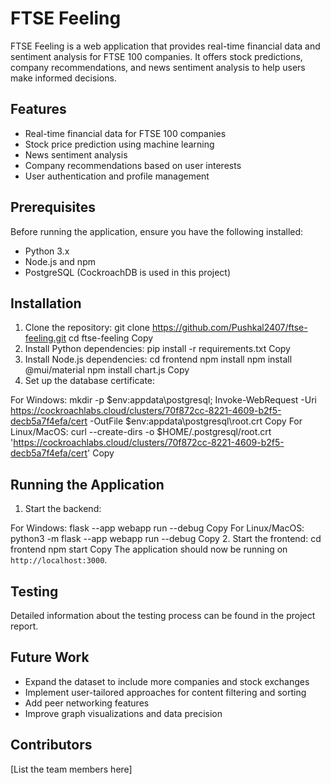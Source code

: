 # FTSE Feeling

FTSE Feeling is a web application that provides real-time financial data and sentiment analysis for FTSE 100 companies. It offers stock predictions, company recommendations, and news sentiment analysis to help users make informed decisions.

## Features

- Real-time financial data for FTSE 100 companies
- Stock price prediction using machine learning
- News sentiment analysis
- Company recommendations based on user interests
- User authentication and profile management

## Prerequisites

Before running the application, ensure you have the following installed:
- Python 3.x
- Node.js and npm
- PostgreSQL (CockroachDB is used in this project)

## Installation

1. Clone the repository:
git clone https://github.com/Pushkal2407/ftse-feeling.git
cd ftse-feeling
Copy
2. Install Python dependencies:
pip install -r requirements.txt
Copy
3. Install Node.js dependencies:
cd frontend
npm install
npm install @mui/material
npm install chart.js
Copy
4. Set up the database certificate:

For Windows:
mkdir -p $env:appdata\postgresql; Invoke-WebRequest -Uri https://cockroachlabs.cloud/clusters/70f872cc-8221-4609-b2f5-decb5a7f4efa/cert -OutFile $env:appdata\postgresql\root.crt
Copy
For Linux/MacOS:
curl --create-dirs -o $HOME/.postgresql/root.crt 'https://cockroachlabs.cloud/clusters/70f872cc-8221-4609-b2f5-decb5a7f4efa/cert'
Copy
## Running the Application

1. Start the backend:

For Windows:
flask --app webapp run --debug
Copy
For Linux/MacOS:
python3 -m flask --app webapp run --debug
Copy
2. Start the frontend:
cd frontend
npm start
Copy
The application should now be running on `http://localhost:3000`.

## Testing

Detailed information about the testing process can be found in the project report.

## Future Work

- Expand the dataset to include more companies and stock exchanges
- Implement user-tailored approaches for content filtering and sorting
- Add peer networking features
- Improve graph visualizations and data precision

## Contributors

[List the team members here]


